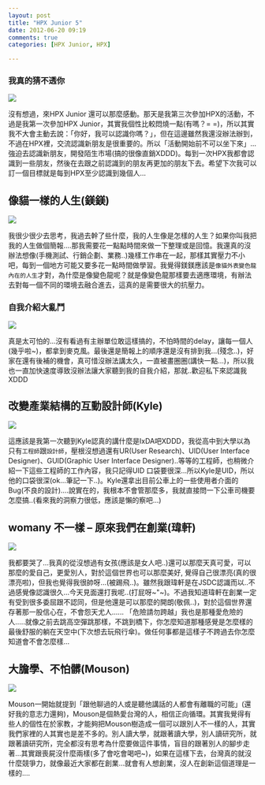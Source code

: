 ```yaml
---
layout: post
title: "HPX Junior 5"
date: 2012-06-20 09:19
comments: true
categories: [HPX Junior, HPX]

---
```


### 我真的猜不透你

![](https://lh4.googleusercontent.com/-66cUzaHeWIg/T-E1PRdBvOI/AAAAAAAAB4U/CODLyaY31eU/s800/250762_10150854705421784_1101531581_n-1.jpeg)

沒有想過，來HPX Junior 還可以那麼感動。那天是我第三次參加HPX的活動，不過是我第一次參加HPX Junior，其實我個性比較悶燒一點(有嗎？= =)，所以其實我不大會主動去說：「你好，我可以認識你嗎？」，但在這邊雖然我還沒辦法辦到，不過在HPX裡，交流認識新朋友是很重要的。所以「活動開始前不可以坐下來」...強迫去認識新朋友，開發陌生市場(搞的很像直銷XDDD)。每到一次HPX我都會認識到一些朋友，然後在去跟之前認識到的朋友再更加的朋友下去。希望下次我可以訂一個目標就是每到HPX至少認識到幾個人...

<!--more-->
## 像貓一樣的人生(鎂鎂)

![](https://lh3.googleusercontent.com/-YD9FF9kdVRk/T-EsdZQ8dpI/AAAAAAAAB4I/qhK-Q7bZS3A/s800/581050_10150854706491784_1333367972_n.jpeg)

我很少很少去思考，我過去幹了些什麼，我的人生像是怎樣的人生？如果你叫我把我的人生做個簡報....那我需要花一點點時間來做一下整理或是回憶。我還真的沒辦法想像(手機測試、行銷企劃、業務..)幾樣工作串在一起，那樣其實壓力不小吧，每到一個地方可能又要多花一點時間做學習。我覺得鎂鎂應該是`像貓外表變色龍內在的人生`才對，為什麼是像變色龍呢？就是像變色龍那樣要去適應環境，有辦法去對每一個不同的環境去融合進去，這真的是需要很大的抗壓力。

### 自我介紹大亂鬥

![](https://lh3.googleusercontent.com/-FWcPqC9s16M/T-ElR7I2UgI/AAAAAAAAB3g/bbuvqzLmltE/s800/223816_10150854709421784_395534484_n.jpeg)

真是太可怕的...沒有看過有主辦單位敢這樣搞的，不怕時間的delay，讓每一個人(幾乎啦~)，都拿到麥克風。最後還是簡報上的順序還是沒有排到我...(殘念..)，好家在還有後補的機會，真可惜沒辦法講太久，一直被畫圈圈(講快一點...)，所以我也一直加快速度導致沒辦法讓大家聽到我的自我介紹，那就..歡迎私下來認識我XDDD

## 改變產業結構的互動設計師(Kyle)

![](https://lh6.googleusercontent.com/-Rx1w9giv96Y/T-EsZM005tI/AAAAAAAAB34/tmzfqTnfgIk/s800/521508_10150854776641784_172389033_n.jpeg)

這應該是我第一次聽到Kyle認真的講什麼是IxDA吧XDDD，我從高中到大學以為只有`工程師`跟`設計師`，壓根沒想過還有UR(User Research)、UID(User Interface Designer)、GUID(Graphic User Interface Designer)..等等的工程師，也稍微介紹一下這些工程師的工作內容，我只記得UID 口袋要很深...所以Kyle是UID，所以他的口袋很深(ok...筆記一下..)。Kyle還拿出目前公車上的一些使用者介面的Bug(不良的設計)....說實在的，我根本不會管那麼多，我就直接問一下公車司機要怎麼搞..(看來我的洞察力很低，應該是懶的察吧...)

## womany 不一樣 – 原來我們在創業(瑋軒)

![](https://lh3.googleusercontent.com/-ysNtDz3kBFo/T-EsZBEZnZI/AAAAAAAAB3w/cEdHG2aZfVw/s800/319887_10150854778691784_2091873505_n.jpeg)

我都要哭了...我真的從沒想過有女孩(應該是女人吧..)還可以那麼天真可愛，可以那麼的愛自己，更愛別人，對於這個世界也可以那麼美好, 覺得自己很漂亮(真的很漂亮啦)，但我也覺得我很帥呀...(被踢飛..)。雖然我跟瑋軒是在JSDC認識而以..不過感覺像認識很久...今天見面還打我呢..(打屁呀~"~)。不過我知道瑋軒在創業一定有受到很多委屈跟不認同，但是他還是可以那麼的開朗(敬佩..)，對於這個世界還存著那一股信心在，不會怨天尤人......
「危險請勿跨越」我也是那種愛危險的人.....就像之前去跳高空彈跳那樣，不跳到橋下，你怎麼知道那種感覺是怎麼樣的最後舒服的躺在天空中(下次想去玩飛行傘)。做任何事都是這樣子不跨過去你怎麼知道會不會怎麼樣...


## 大膽學、不怕髒(Mouson)

![](https://lh4.googleusercontent.com/-C8hjR0Gutx4/T-EsZImS7RI/AAAAAAAAB30/BnJaveOS50w/s800/484307_10150854779046784_542432694_n.jpeg)

Mouson一開始就提到「跟他聊過的人或是聽他講話的人都會有離職的可能」(還好我的意志力還夠)，Mouson是個熱愛台灣的人，相信正向循環。其實我覺得有些人的個性在於家教，才能夠把Mouson樹造成一個可以跟別人不一樣的人，其實我們家裡的人其實也是差不多的。別人讀大學，就跟著讀大學，別人讀研究所，就跟著讀研究所，完全都沒有思考為什麼要做這件事情，盲目的跟著別人的腳步走著...其實跟喪屍沒什麼兩樣(多了會吃會喝吧~)，如果在這樣下去，台灣真的就沒什麼競爭力，就像最近大家都在創業...就會有人想創業，沒人在創新這個道理是一樣的....


